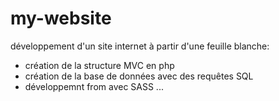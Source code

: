 # my-website

développement d'un site internet à partir d'une feuille blanche:
  - création de la structure MVC en php
  - création de la base de données avec des requêtes SQL
  - développemnt from avec SASS
  ...
